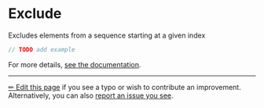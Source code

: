 # Exclude

Excludes elements from a sequence starting at a given index

```c# --destination-file ../code/Program.cs --region statements --project ../code/TryMoreLinq.csproj
// TODO add example
```

For more details, [see the documentation][doc].

---

[&#x270F; Edit this page][edit] if you see a typo or wish to contribute an
improvement. Alternatively, you can also [report an issue you see][issue].


[edit]: https://github.com/morelinq/try/edit/master/exclude.md
[issue]: https://github.com/morelinq/try/issues/new?title=Exclude
[doc]: https://morelinq.github.io/3.1/ref/api/html/M_MoreLinq_MoreEnumerable_Exclude__1.htm
